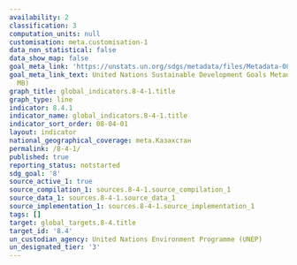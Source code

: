 ```yaml
---
availability: 2
classification: 3
computation_units: null
customisation: meta.customisation-1
data_non_statistical: false
data_show_map: false
goal_meta_link: 'https://unstats.un.org/sdgs/metadata/files/Metadata-08-04-01.pdf '
goal_meta_link_text: United Nations Sustainable Development Goals Metadata (PDF 4.0
  MB)
graph_title: global_indicators.8-4-1.title
graph_type: line
indicator: 8.4.1
indicator_name: global_indicators.8-4-1.title
indicator_sort_order: 08-04-01
layout: indicator
national_geographical_coverage: meta.Казахстан
permalink: /8-4-1/
published: true
reporting_status: notstarted
sdg_goal: '8'
source_active_1: true
source_compilation_1: sources.8-4-1.source_compilation_1
source_data_1: sources.8-4-1.source_data_1
source_implementation_1: sources.8-4-1.source_implementation_1
tags: []
target: global_targets.8-4.title
target_id: '8.4'
un_custodian_agency: United Nations Environment Programme (UNEP)
un_designated_tier: '3'
---
```

